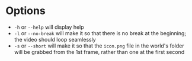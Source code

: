 # Options

 - `-h` or `--help` will display help
 - `-l` or `--no-break` will make it so that there is no break at the beginning; the video should loop seamlessly
 - `-s` or `--short` will make it so that the `icon.png` file in the world's folder will be grabbed from the 1st frame, rather than one at the first second